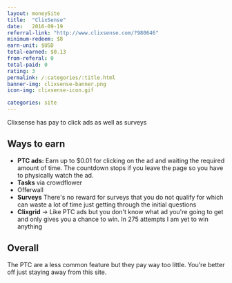 ```yaml
---
layout: moneySite
title:  "ClixSense"
date:   2016-09-19
referral-link: "http://www.clixsense.com/?980646"
minimum-redeem: $8
earn-unit: $USD
total-earned: $0.13
from-referal: 0
total-paid: 0
rating: 3
permalink: /:categories/:title.html
banner-img: clixsense-banner.png
icon-img: clixsense-icon.gif

categories: site
---
```


Clixsense has pay to click ads as well as surveys


Ways to earn
---

* <b>PTC ads:</b> Earn up to $0.01 for clicking on the ad and waiting the required amount of time. The countdown stops if you leave the page so you have to physically watch the ad.
* <b>Tasks</b> via crowdflower
* Offerwall
* <b>Surveys</b> There's no reward for surveys that you do not qualify for which can waste a lot of time just getting through the initial questions
* <b>Clixgrid</b> -> Like PTC ads but you don't know what ad you're going to get and only gives you a chance to win. In 275 attempts I am yet to win anything


Overall
------

The PTC are a less common feature but they pay way too little. You're better off just staying away from this site.